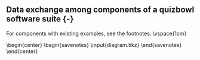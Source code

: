 ## Data exchange among components of a quizbowl software suite {-}

For components with existing examples, see the footnotes.
\vspace{1cm}

\begin{center}
\begin{savenotes}
	\input{diagram.tikz}
\end{savenotes}
\end{center}
